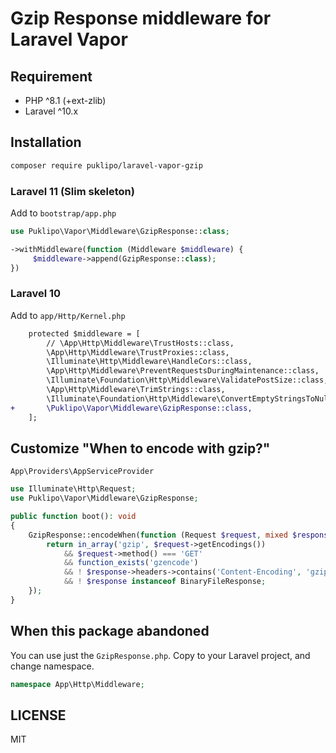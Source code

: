 # Gzip Response middleware for Laravel Vapor

## Requirement
- PHP ^8.1 (+ext-zlib)
- Laravel ^10.x

## Installation
```bash
composer require puklipo/laravel-vapor-gzip
```

### Laravel 11 (Slim skeleton)
Add to `bootstrap/app.php`

```php
use Puklipo\Vapor\Middleware\GzipResponse::class;

->withMiddleware(function (Middleware $middleware) {
     $middleware->append(GzipResponse::class);
})
```

### Laravel 10
Add to `app/Http/Kernel.php`

```diff
    protected $middleware = [
        // \App\Http\Middleware\TrustHosts::class,
        \App\Http\Middleware\TrustProxies::class,
        \Illuminate\Http\Middleware\HandleCors::class,
        \App\Http\Middleware\PreventRequestsDuringMaintenance::class,
        \Illuminate\Foundation\Http\Middleware\ValidatePostSize::class,
        \App\Http\Middleware\TrimStrings::class,
        \Illuminate\Foundation\Http\Middleware\ConvertEmptyStringsToNull::class,
+       \Puklipo\Vapor\Middleware\GzipResponse::class,
    ];
```

## Customize "When to encode with gzip?"
`App\Providers\AppServiceProvider`
```php
use Illuminate\Http\Request;
use Puklipo\Vapor\Middleware\GzipResponse;

public function boot(): void
{
    GzipResponse::encodeWhen(function (Request $request, mixed $response): bool {
        return in_array('gzip', $request->getEncodings())
            && $request->method() === 'GET'
            && function_exists('gzencode')
            && ! $response->headers->contains('Content-Encoding', 'gzip')
            && ! $response instanceof BinaryFileResponse;
    });
}
```

## When this package abandoned
You can use just the `GzipResponse.php`. Copy to your Laravel project, and change namespace.

```php
namespace App\Http\Middleware;

```

## LICENSE
MIT
